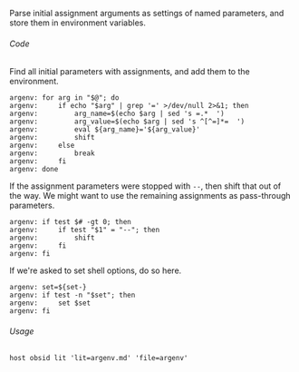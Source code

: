 Parse initial assignment arguments as settings of named parameters, and store them in environment variables.

###### Code

Find all initial parameters with assignments, and add them to the environment.

	argenv: for arg in "$@"; do
	argenv: 	if echo "$arg" | grep '=' >/dev/null 2>&1; then
	argenv: 		arg_name=$(echo $arg | sed 's =.*  ')
	argenv: 		arg_value=$(echo $arg | sed 's ^[^=]*=  ')
	argenv: 		eval ${arg_name}='${arg_value}'
	argenv: 		shift
	argenv: 	else
	argenv: 		break
	argenv: 	fi
	argenv: done

If the assignment parameters were stopped with `--`, then shift that out of the way.  We might want to use the remaining assignments as pass-through parameters.

	argenv: if test $# -gt 0; then
	argenv: 	if test "$1" = "--"; then
	argenv: 		shift
	argenv: 	fi
	argenv: fi

If we're asked to set shell options, do so here.

	argenv: set=${set-}
	argenv: if test -n "$set"; then
	argenv: 	set $set
	argenv: fi

###### Usage

	host obsid lit 'lit=argenv.md' 'file=argenv'
